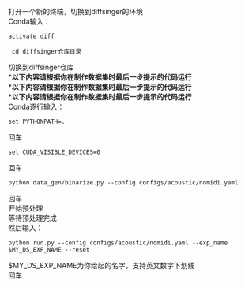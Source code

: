 打开一个新的终端，切换到diffsinger的环境<br />Conda输入：
```
activate diff
```
```
 cd diffsinger仓库目录
```
切换到diffsinger仓库<br />***以下内容请根据你在制作数据集时最后一步提示的代码运行**<br />***以下内容请根据你在制作数据集时最后一步提示的代码运行**<br />***以下内容请根据你在制作数据集时最后一步提示的代码运行**<br />Conda逐行输入：
```
set PYTHONPATH=. 
```
回车
```
set CUDA_VISIBLE_DEVICES=0 
```
回车
```
python data_gen/binarize.py --config configs/acoustic/nomidi.yaml
```
回车<br />开始预处理<br />等待预处理完成<br />然后输入：
```
python run.py --config configs/acoustic/nomidi.yaml --exp_name $MY_DS_EXP_NAME --reset
```
$MY_DS_EXP_NAME为你给起的名字，支持英文数字下划线<br />回车
